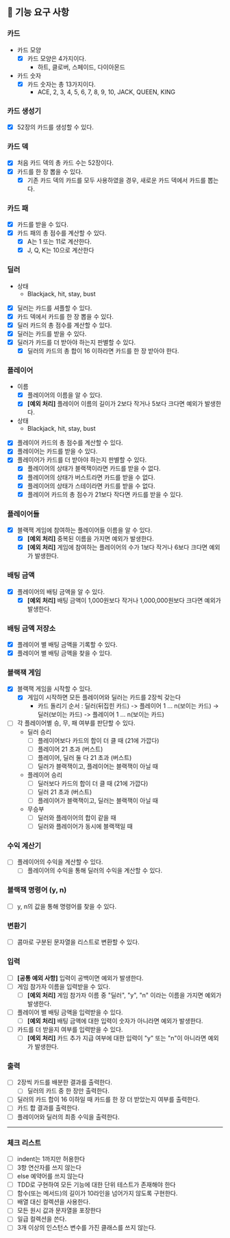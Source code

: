 ## 📝 기능 요구 사항

### 카드
- 카드 모양
  - [x] 카드 모양은 4가지이다.
      - 하트, 클로버, 스페이드, 다이아몬드
- 카드 숫자
  - [x] 카드 숫자는 총 13가지이다.
      - ACE, 2, 3, 4, 5, 6, 7, 8, 9, 10, JACK, QUEEN, KING

### 카드 생성기
- [x] 52장의 카드를 생성할 수 있다.

### 카드 덱
- [x] 처음 카드 덱의 총 카드 수는 52장이다.
- [x] 카드를 한 장 뽑을 수 있다.
  - [x] 기존 카드 덱의 카드를 모두 사용하였을 경우, 새로운 카드 덱에서 카드를 뽑는다.

### 카드 패
- [x] 카드를 받을 수 있다.
- [x] 카드 패의 총 점수를 계산할 수 있다.
  - [x] A는 1 또는 11로 계산한다.
  - [x] J, Q, K는 10으로 계산한다

### 딜러
- 상태
  - Blackjack, hit, stay, bust
- [x] 딜러는 카드를 셔플할 수 있다. 
- [x] 카드 덱에서 카드를 한 장 뽑을 수 있다.
- [x] 딜러 카드의 총 점수를 계산할 수 있다.
- [x] 딜러는 카드를 받을 수 있다.
- [x] 딜러가 카드를 더 받아야 하는지 판별할 수 있다.
  - [x] 딜러의 카드의 총 합이 16 이하라면 카드를 한 장 받아야 한다.

### 플레이어
- 이름
  - [x] 플레이어의 이름을 알 수 있다.
  - [x] **[예외 처리]** 플레이어 이름의 길이가 2보다 작거나 5보다 크다면 예외가 발생한다. 
- 상태
  - Blackjack, hit, stay, bust
- [x] 플레이어 카드의 총 점수를 계산할 수 있다.
- [x] 플레이어는 카드를 받을 수 있다.
- [x] 플레이어가 카드를 더 받아야 하는지 판별할 수 있다.
  - [x] 플레이어의 상태가 블랙잭이라면 카드를 받을 수 없다.
  - [x] 플레이어의 상태가 버스트라면 카드를 받을 수 없다.
  - [x] 플레이어의 상태가 스테이라면 카드를 받을 수 없다.
  - [x] 플레이어 카드의 총 점수가 21보다 작다면 카드를 받을 수 있다.

### 플레이어들
- [x] 블랙잭 게임에 참여하는 플레이어들 이름을 알 수 있다.
  - [x] **[예외 처리]** 중복된 이름을 가지면 예외가 발생한다.
  - [x] **[예외 처리]** 게임에 참여하는 플레이어의 수가 1보다 작거나 6보다 크다면 예외가 발생한다.

### 배팅 금액
- [x] 플레이어의 배팅 금액을 알 수 있다.
  - [x] **[예외 처리]** 배팅 금액이 1,000원보다 작거나 1,000,000원보다 크다면 예외가 발생한다.

### 배팅 금액 저장소
- [x] 플레이어 별 배팅 금액을 기록할 수 있다.
- [x] 플레이어 별 배팅 금액을 찾을 수 있다.

### 블랙잭 게임
- [x] 블랙잭 게임을 시작할 수 있다.
  - [x] 게임이 시작하면 모든 플레이어와 딜러는 카드를 2장씩 갖는다
    - 카드 돌리기 순서 : 딜러(뒤집힌 카드) -> 플레이어 1 ... n(보이는 카드) -> 딜러(보이는 카드) -> 플레이어 1 ... n(보이는 카드)
- [ ] 각 플레이어별 승, 무, 패 여부를 판단할 수 있다.
  - 딜러 승리
    - [ ] 플레이어보다 카드의 합이 더 클 때 (21에 가깝다)
    - [ ] 플레이어 21 초과 (버스트)
    - [ ] 플레이어, 딜러 둘 다 21 초과 (버스트)
    - [ ] 딜러가 블랙잭이고, 플레이어는 블랙잭이 아닐 때
  - 플레이어 승리
    - [ ] 딜러보다 카드의 합이 더 클 때 (21에 가깝다)
    - [ ] 딜러 21 초과 (버스트)
    - [ ] 플레이어가 블랙잭이고, 딜러는 블랙잭이 아닐 때
  - 무승부
    - [ ] 딜러와 플레이어의 합이 같을 때
    - [ ] 딜러와 플레이어가 동시에 블랙잭일 때

### 수익 계산기
- [ ] 플레이어의 수익을 계산할 수 있다.
  - [ ] 플레이어의 수익을 통해 딜러의 수익을 계산할 수 있다.

### 블랙잭 명령어 (y, n)
- [ ] y, n의 값을 통해 명령어를 찾을 수 있다.

### 변환기
- [ ] 콤마로 구분된 문자열을 리스트로 변환할 수 있다.

### 입력
- [ ] **[공통 예외 사항]** 입력이 공백이면 예외가 발생한다.
- [ ] 게임 참가자 이름을 입력받을 수 있다.
  - [ ] **[예외 처리]** 게임 참가자 이름 중 "딜러", "y", "n" 이라는 이름을 가지면 예외가 발생한다.
- [ ] 플레이어 별 배팅 금액을 입력받을 수 있다.
  - [ ] **[예외 처리]** 배팅 금액에 대한 입력이 숫자가 아니라면 예외가 발생한다.
- [ ] 카드를 더 받을지 여부를 입력받을 수 있다.
  - [ ] **[예외 처리]** 카드 추가 지급 여부에 대한 입력이 "y" 또는 "n"이 아니라면 예외가 발생한다.

### 출력
- [ ] 2장씩 카드를 배분한 결과를 출력한다.
  - [ ] 딜러의 카드 중 한 장만 출력한다.
- [ ] 딜러의 카드 합이 16 이하일 때 카드를 한 장 더 받았는지 여부를 출력한다.
- [ ] 카드 합 결과를 출력한다.
- [ ] 플레이어와 딜러의 최종 수익을 출력한다.

---

### 체크 리스트
- [ ] indent는 1까지만 허용한다
- [ ] 3항 연산자를 쓰지 않는다
- [ ] else 예약어를 쓰지 않는다
- [ ] TDD로 구현하여 모든 기능에 대한 단위 테스트가 존재해야 한다
- [ ] 함수(또는 메서드)의 길이가 10라인을 넘어가지 않도록 구현한다.
- [ ] 배열 대신 컬렉션을 사용한다.
- [ ] 모든 원시 값과 문자열을 포장한다
- [ ] 일급 컬렉션을 쓴다.
- [ ] 3개 이상의 인스턴스 변수를 가진 클래스를 쓰지 않는다.

